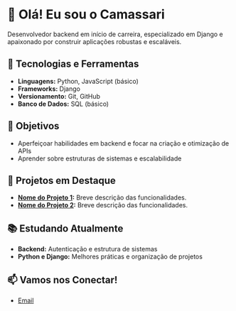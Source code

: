 # 👋 Olá! Eu sou o Camassari

Desenvolvedor backend em início de carreira, especializado em Django e apaixonado por construir aplicações robustas e escaláveis.

## 🔧 Tecnologias e Ferramentas
- **Linguagens:** Python, JavaScript (básico)
- **Frameworks:** Django
- **Versionamento:** Git, GitHub
- **Banco de Dados:** SQL (básico)

## 🎯 Objetivos
- Aperfeiçoar habilidades em backend e focar na criação e otimização de APIs
- Aprender sobre estruturas de sistemas e escalabilidade

## 🚀 Projetos em Destaque
- **[Nome do Projeto 1](link-do-projeto):** Breve descrição das funcionalidades.
- **[Nome do Projeto 2](link-do-projeto):** Breve descrição das funcionalidades.

## 📚 Estudando Atualmente
- **Backend:** Autenticação e estrutura de sistemas
- **Python e Django:** Melhores práticas e organização de projetos

## 📫 Vamos nos Conectar!
- [Email](mailto:camassarienzo@gmail.com)
